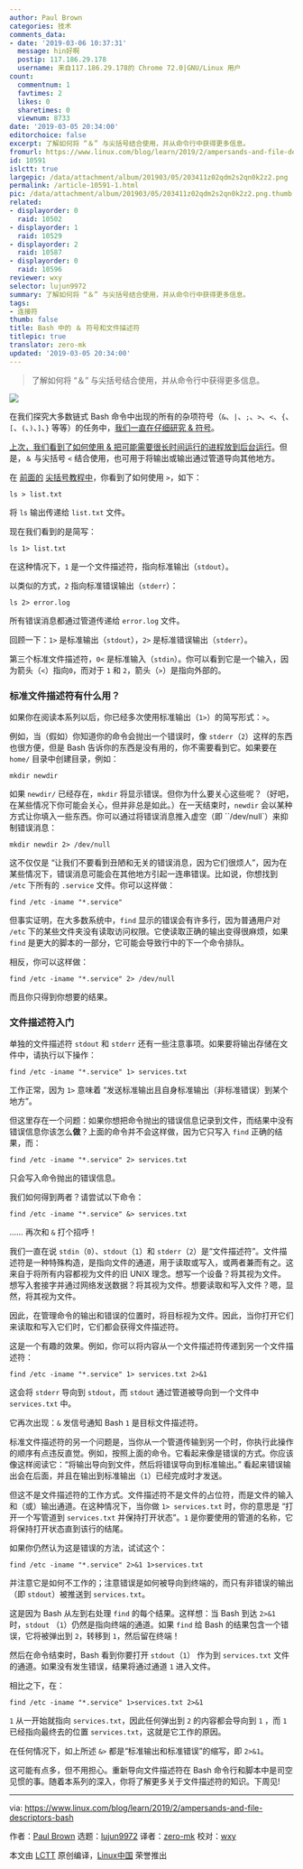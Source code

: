 ```yaml
---
author: Paul Brown
categories: 技术
comments_data:
- date: '2019-03-06 10:37:31'
  message: hin好啊
  postip: 117.186.29.178
  username: 来自117.186.29.178的 Chrome 72.0|GNU/Linux 用户
count:
  commentnum: 1
  favtimes: 2
  likes: 0
  sharetimes: 0
  viewnum: 8733
date: '2019-03-05 20:34:00'
editorchoice: false
excerpt: 了解如何将 “＆” 与尖括号结合使用，并从命令行中获得更多信息。
fromurl: https://www.linux.com/blog/learn/2019/2/ampersands-and-file-descriptors-bash
id: 10591
islctt: true
largepic: /data/attachment/album/201903/05/203411z02qdm2s2qn0k2z2.png
permalink: /article-10591-1.html
pic: /data/attachment/album/201903/05/203411z02qdm2s2qn0k2z2.png.thumb.jpg
related:
- displayorder: 0
  raid: 10502
- displayorder: 1
  raid: 10529
- displayorder: 2
  raid: 10587
- displayorder: 0
  raid: 10596
reviewer: wxy
selector: lujun9972
summary: 了解如何将 “＆” 与尖括号结合使用，并从命令行中获得更多信息。
tags:
- 连接符
thumb: false
title: Bash 中的 ＆ 符号和文件描述符
titlepic: true
translator: zero-mk
updated: '2019-03-05 20:34:00'
---
```



> 
> 了解如何将 “＆” 与尖括号结合使用，并从命令行中获得更多信息。
> 
> 
> 


![](/data/attachment/album/201903/05/203411z02qdm2s2qn0k2z2.png)


在我们探究大多数链式 Bash 命令中出现的所有的杂项符号（`&`、`|`、`;`、`>`、`<`、`{`、`[`、`(`、`)`、`]`、`}` 等等）的任务中，[我们一直在仔细研究 & 符号](/article-10587-1.html)。


[上次，我们看到了如何使用 & 把可能需要很长时间运行的进程放到后台运行](/article-10587-1.html)。但是，`＆` 与尖括号 `<` 结合使用，也可用于将输出或输出通过管道导向其他地方。


在 [前面的](/article-10502-1.html) [尖括号教程中](/article-10529-1.html)，你看到了如何使用 `>`，如下：



```
ls > list.txt
```

将 `ls` 输出传递给 `list.txt` 文件。


现在我们看到的是简写：



```
ls 1> list.txt
```

在这种情况下，`1` 是一个文件描述符，指向标准输出（`stdout`）。


以类似的方式，`2` 指向标准错误输出（`stderr`）：



```
ls 2> error.log
```

所有错误消息都通过管道传递给 `error.log` 文件。


回顾一下：`1>` 是标准输出（`stdout`），`2>` 是标准错误输出（`stderr`）。


第三个标准文件描述符，`0<` 是标准输入（`stdin`）。你可以看到它是一个输入，因为箭头（`<`）指向`0`，而对于 `1` 和 `2`，箭头（`>`）是指向外部的。


### 标准文件描述符有什么用？


如果你在阅读本系列以后，你已经多次使用标准输出（`1>`）的简写形式：`>`。


例如，当（假如）你知道你的命令会抛出一个错误时，像 `stderr`（`2`）这样的东西也很方便，但是 Bash 告诉你的东西是没有用的，你不需要看到它。如果要在 `home/` 目录中创建目录，例如：



```
mkdir newdir
```

如果 `newdir/` 已经存在，`mkdir` 将显示错误。但你为什么要关心这些呢？（好吧，在某些情况下你可能会关心，但并非总是如此。）在一天结束时，`newdir` 会以某种方式让你填入一些东西。你可以通过将错误消息推入虚空（即 ``/dev/null`）来抑制错误消息：



```
mkdir newdir 2> /dev/null
```

这不仅仅是 “让我们不要看到丑陋和无关的错误消息，因为它们很烦人”，因为在某些情况下，错误消息可能会在其他地方引起一连串错误。比如说，你想找到 `/etc` 下所有的 `.service` 文件。你可以这样做：



```
find /etc -iname "*.service"
```

但事实证明，在大多数系统中，`find` 显示的错误会有许多行，因为普通用户对 `/etc` 下的某些文件夹没有读取访问权限。它使读取正确的输出变得很麻烦，如果 `find` 是更大的脚本的一部分，它可能会导致行中的下一个命令排队。


相反，你可以这样做：



```
find /etc -iname "*.service" 2> /dev/null
```

而且你只得到你想要的结果。


### 文件描述符入门


单独的文件描述符 `stdout` 和 `stderr` 还有一些注意事项。如果要将输出存储在文件中，请执行以下操作：



```
find /etc -iname "*.service" 1> services.txt
```

工作正常，因为 `1>` 意味着 “发送标准输出且自身标准输出（非标准错误）到某个地方”。


但这里存在一个问题：如果你想把命令抛出的错误信息记录到文件，而结果中没有错误信息你该怎么**做**？上面的命令并不会这样做，因为它只写入 `find` 正确的结果，而：



```
find /etc -iname "*.service" 2> services.txt
```

只会写入命令抛出的错误信息。


我们如何得到两者？请尝试以下命令：



```
find /etc -iname "*.service" &> services.txt
```

…… 再次和 `&` 打个招呼！


我们一直在说 `stdin`（`0`）、`stdout`（`1`）和 `stderr`（`2`）是“文件描述符”。文件描述符是一种特殊构造，是指向文件的通道，用于读取或写入，或两者兼而有之。这来自于将所有内容都视为文件的旧 UNIX 理念。想写一个设备？将其视为文件。想写入套接字并通过网络发送数据？将其视为文件。想要读取和写入文件？嗯，显然，将其视为文件。


因此，在管理命令的输出和错误的位置时，将目标视为文件。因此，当你打开它们来读取和写入它们时，它们都会获得文件描述符。


这是一个有趣的效果。例如，你可以将内容从一个文件描述符传递到另一个文件描述符：



```
find /etc -iname "*.service" 1> services.txt 2>&1
```

这会将 `stderr` 导向到 `stdout`，而 `stdout` 通过管道被导向到一个文件中 `services.txt` 中。


它再次出现：`&` 发信号通知 Bash `1` 是目标文件描述符。


标准文件描述符的另一个问题是，当你从一个管道传输到另一个时，你执行此操作的顺序有点违反直觉。例如，按照上面的命令。它看起来像是错误的方式。你应该像这样阅读它：“将输出导向到文件，然后将错误导向到标准输出。” 看起来错误输出会在后面，并且在输出到标准输出（`1`）已经完成时才发送。


但这不是文件描述符的工作方式。文件描述符不是文件的占位符，而是文件的输入和（或）输出通道。在这种情况下，当你做 `1> services.txt` 时，你的意思是 “打开一个写管道到 `services.txt` 并保持打开状态”。`1` 是你要使用的管道的名称，它将保持打开状态直到该行的结尾。


如果你仍然认为这是错误的方法，试试这个：



```
find /etc -iname "*.service" 2>&1 1>services.txt
```

并注意它是如何不工作的；注意错误是如何被导向到终端的，而只有非错误的输出（即 `stdout`）被推送到 `services.txt`。


这是因为 Bash 从左到右处理 `find` 的每个结果。这样想：当 Bash 到达 `2>&1` 时，`stdout` （`1`）仍然是指向终端的通道。如果 `find` 给 Bash 的结果包含一个错误，它将被弹出到 `2`，转移到 `1`，然后留在终端！


然后在命令结束时，Bash 看到你要打开 `stdout`（`1`） 作为到 `services.txt` 文件的通道。如果没有发生错误，结果将通过通道 `1` 进入文件。


相比之下，在：



```
find /etc -iname "*.service" 1>services.txt 2>&1
```

`1` 从一开始就指向 `services.txt`，因此任何弹出到 `2` 的内容都会导向到 `1` ，而 `1` 已经指向最终去的位置 `services.txt`，这就是它工作的原因。


在任何情况下，如上所述 `&>` 都是“标准输出和标准错误”的缩写，即 `2>&1`。


这可能有点多，但不用担心。重新导向文件描述符在 Bash 命令行和脚本中是司空见惯的事。随着本系列的深入，你将了解更多关于文件描述符的知识。下周见!




---


via: <https://www.linux.com/blog/learn/2019/2/ampersands-and-file-descriptors-bash>


作者：[Paul Brown](https://www.linux.com/users/bro66) 选题：[lujun9972](https://github.com/lujun9972) 译者：[zero-mk](https://github.com/zero-mk) 校对：[wxy](https://github.com/wxy)


本文由 [LCTT](https://github.com/LCTT/TranslateProject) 原创编译，[Linux中国](https://linux.cn/) 荣誉推出